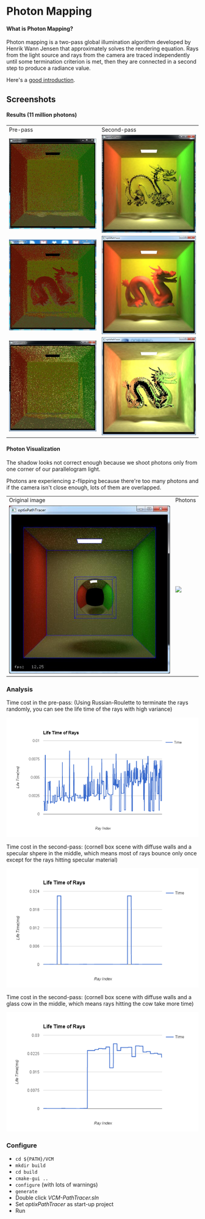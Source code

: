 # Photon Mapping

#### What is Photon Mapping?

Photon mapping is a two-pass global illumination algorithm developed by Henrik Wann Jensen that approximately solves the rendering equation. Rays from the light source and rays from the camera are traced independently until some termination criterion is met, then they are connected in a second step to produce a radiance value.

Here's a [good introduction](https://web.cs.wpi.edu/~emmanuel/courses/cs563/write_ups/zackw/photon_mapping/PhotonMapping.html).

Screenshots
-----------

#### Results (11 million photons)

<table class="image">
<tr>
	<td>Pre-pass</td>
	<td>Second-pass</td>
</tr>
<tr>
	<td><img src="VCM/img/p00.jpg"/></td>
	<td><img src="VCM/img/p01.jpg"/></td>
</tr>
<tr>
	<td><img src="VCM/img/p02.jpg"/></td>
	<td><img src="VCM/img/p03.jpg"/></td>
</tr>
<tr>
	<td><img src="VCM/img/p04.jpg"/></td>
	<td><img src="VCM/img/p05.jpg"/></td>
</tr>
</table>

#### Photon Visualization

The shadow looks not correct enough because we shoot photons only from one corner of our parallelogram light.

Photons are experiencing z-flipping because there're too many photons and if the camera isn't close enough, lots of them are overlapped.

<table class="image">
<tr>
	<td>Original image</td>
	<td>Photons</td>
</tr>
<tr>
	<td><img src="VCM/img/bbox0.jpg"/></td>
	<td><img src="VCM/img/2.gif"/></td>
</tr>
</table>

### Analysis

Time cost in the pre-pass: (Using Russian-Roulette to terminate the rays randomly, you can see the life time of the rays with high variance)

![](VCM/img/chart0.png)

Time cost in the second-pass: (cornell box scene with diffuse walls and a specular shpere in the middle, which means most of rays bounce only once except for the rays hitting specular material)

![](VCM/img/chart1.png)

Time cost in the second-pass: (cornell box scene with diffuse walls and a glass cow in the middle, which means rays hitting the cow take more time)

![](VCM/img/chart2.png)

### Configure

* `cd ${PATH}/VCM`
* `mkdir build`
* `cd build`
* `cmake-gui ..`
* `configure` (with lots of warnings)
* `generate`
* Double click *VCM-PathTracer.sln*
* Set *optixPathTracer* as start-up project
* Run
